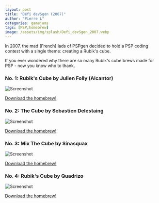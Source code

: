 ```yaml
---
layout: post
title: "Défi devSgen (2007)"
author: "Pierre L"
categories: gamejams
tags: [PSP,homebrew]
image: /assets/img/splash/Defi_devSgen_2007.webp
---
```


In 2007, the mad (French) lads of PSPgen decided to hold a PSP coding contest with a single theme: creating a Rubik's cube.

If you ever wondered why there are so many Rubik's cube brews made for PSP - now you know who to thank.

### No. 1: Rubik's Cube by Julien Folly (Alcantor)

![Screenshot](https://github.com/PSP-Archive/PSP-Archive.github.io/raw/gh-pages/assets/img/snaps/RUBI01007_00000.webp)

<a href="https://archive.org/details/rubiks-cube.-7z_20210327">Download the homebrew!</a>

### No. 2: The Cube by Sebastien Delestaing

![Screenshot](https://github.com/PSP-Archive/PSP-Archive.github.io/raw/gh-pages/assets/img/snaps/THE_01490_00001.webp)

<a href="https://archive.org/details/the_cube_seb_normal.7z">Download the homebrew!</a>

### No. 3: Mix The Cube by Sinasquax 

![Screenshot](https://github.com/PSP-Archive/PSP-Archive.github.io/raw/gh-pages/assets/img/snaps/RUBI02041_00000.webp)

<a href="https://archive.org/details/rubiks-cube-sinasquax.-7z">Download the homebrew!</a>

### No. 4: Rubik's Cube by Quadrizo

![Screenshot](https://github.com/PSP-Archive/PSP-Archive.github.io/raw/gh-pages/assets/img/snaps/RUBI01598_00000.webp)

<a href="https://archive.org/details/rubiks-quadrizo.-7z">Download the homebrew!</a>
